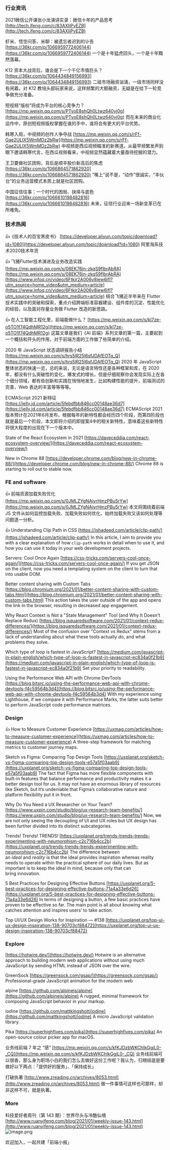 ### 行业资讯
2021微信公开课张小龙演讲实录：微信十年的产品思考
[http://tech.ifeng.com/c/83AXIiPvEZB](http://tech.ifeng.com/c/83AXIiPvEZB)

虾米、悟空问答、米聊：被遗忘者迟到的讣告
[https://36kr.com/p/1066959772406144](https://36kr.com/p/1066959772406144)
一个是十年猛虎回头，一个是十年黯然落幕。

K12 资本大战背后，谁会是下一个千亿市值巨头？
[https://36kr.com/p/1064434849156993](https://36kr.com/p/1064434849156993)
二级市场融资汹涌，一级市场同样没有闲着。对 K12 教培头部玩家来说，这样频繁的大额融资，无疑是在给下一轮竞争做充分准备。 

短视频“版权”将成为平台的核心竞争力？
[https://mp.weixin.qq.com/s/PTyoE8shQh0Ltwz640vj0g](https://mp.weixin.qq.com/s/PTyoE8shQh0Ltwz640vj0g)
而在未来的商业化运作中，原创短视频版权掌握在谁的手中，谁将会有更大的平台优势。

韩寒入局，中视频的创作人争夺战
[https://mp.weixin.qq.com/s/rFf-Gae2ULIX5WmMDz2bRw](https://mp.weixin.qq.com/s/rFf-Gae2ULIX5WmMDz2bRw)
中视频是西瓜视频瞄准的新赛道。从最早频繁发声到眼下邀请韩寒代言，在西瓜视频看来，中视频显然蕴藏着大量亟待挖掘的潜力。

王卫要做社区团购，背后是顺丰股价新高后的焦虑
[https://36kr.com/p/1066864571862920](https://36kr.com/p/1066864571862920)
“嘴上”说不是，“动作”很诚实，“丰伙台”的业务运营模式本质上就是社区团购。

中国征信往事：一个时代的困局、抉择与底色
[https://36kr.com/p/1066610198482816](https://36kr.com/p/1066610198482816)
未来，征信行业迎来一场新变革已在所难免。

### 技术热闻
👍《技术人的百宝黑皮书》
[https://developer.aliyun.com/topic/download?id=1080](https://developer.aliyun.com/topic/download?id=1080)
阿里淘系技术2020技术年货

👍 飞猪Flutter技术演进及业务改造实践
[https://mp.weixin.qq.com/s/08EK76jn-zkqS9flbrAbRA](https://mp.weixin.qq.com/s/08EK76jn-zkqS9flbrAbRA)
[https://www.infoq.cn/video/6Ftkjr2A006v8iew6ifl?utm_source=home_video&utm_medium=article](https://www.infoq.cn/video/6Ftkjr2A006v8iew6ifl?utm_source=home_video&utm_medium=article)
结合飞猪近半年来在 Flutter 技术实践中的突破和探索，重点介绍跨端标准容器建设、组件库的沉淀、性能优化的经验，以及面对存量业务做 Flutter 改造的新思路。

👍 在人工智能工程化里，前端能做什么？
[https://mp.weixin.qq.com/s/kI7ze-o5TO1f74QdhMR12g](https://mp.weixin.qq.com/s/kI7ze-o5TO1f74QdhMR12g)
这篇文章是我们《AI 前端》系列文章的第一篇，主要起到一个概括和开头的作用，对于前端方面的工作做了些简单的介绍。

2020 年 JavaScript 状态调研报告小结
[https://mp.weixin.qq.com/s/hrs5lR25l6sfJDAfEOTq_Q](https://mp.weixin.qq.com/s/hrs5lR25l6sfJDAfEOTq_Q)
2020 年 JavaScript 整体状态的快速一览，总的来说，无论是语言特性还是各种框架和库，在 2020 年，都没有什么突破性的变化，爆发式的增长。但是仔细观察你会发现实际上在各个细分领域，都有些创新和实践在悄悄地发生，比如构建性能的提升，前端测试的完善，Web 表达的丰富等等等等。

ECMAScript 2021 新特征
[https://jelly.jd.com/article/5febdfbb846cc00148ae36d7](https://jelly.jd.com/article/5febdfbb846cc00148ae36d7)
ECMAScript 2021版本预计在2021年6月发布，根据每年的新特性都会经历四个阶段，而第四阶段也就是最后一个阶段，本文即将介绍的即提案4中的相关新特性，意味着这些新特性将很大程度的出现在下一个版本中。

State of the React Ecosystem in 2021
[https://daveceddia.com/react-ecosystem-overview/](https://daveceddia.com/react-ecosystem-overview/)

New in Chrome 88
[https://developer.chrome.com/blog/new-in-chrome-88/](https://developer.chrome.com/blog/new-in-chrome-88/)
Chrome 88 is starting to roll out to stable now.

### FE and software
👍 前端资源加载失败优化
[https://mp.weixin.qq.com/s/0JMLZYgNAiyrHmzPBu5rYw](https://mp.weixin.qq.com/s/0JMLZYgNAiyrHmzPBu5rYw)
本文将围绕着前端 JS 文件从如何监控加载失败、加载失败如何优化、始终加载失败又该如何处理等问题逐一分析。

👍 Understanding Clip Path in CSS
[https://ishadeed.com/article/clip-path/](https://ishadeed.com/article/clip-path/)
In this article, I aim to provide you with a clear explanation of how `clip-path` works in detail when to use it, and how you can use it today in your web development projects.

Servers: Cool Once Again
[https://css-tricks.com/servers-cool-once-again/](https://css-tricks.com/servers-cool-once-again/)
If you get JSON on the client, now you need a templating system on the client to turn that into usable DOM.

Better content sharing with Custom Tabs
[https://blog.chromium.org/2021/01/better-content-sharing-with-custom-tabs.html](https://blog.chromium.org/2021/01/better-content-sharing-with-custom-tabs.html)
This action takes the user outside of the app and opens the link in the browser, resulting in decreased app engagement.

Why React Context is Not a "State Management" Tool (and Why It Doesn't Replace Redux)
[https://blog.isquaredsoftware.com/2021/01/context-redux-differences/](https://blog.isquaredsoftware.com/2021/01/context-redux-differences/)
Most of the confusion over "Context vs Redux" stems from a lack of understanding about what these tools actually _do_, and what problems they solve.

Which type of loop is fastest in JavaScript?
[https://medium.com/javascript-in-plain-english/which-type-of-loop-is-fastest-in-javascript-ec834a0f21b9](https://medium.com/javascript-in-plain-english/which-type-of-loop-is-fastest-in-javascript-ec834a0f21b9)
Set your priority to readability.

Using the Performance Web API with Chrome DevTools
[https://blog.bitsrc.io/using-the-performance-web-api-with-chrome-devtools-f4c59564b3d4](https://blog.bitsrc.io/using-the-performance-web-api-with-chrome-devtools-f4c59564b3d4)
With my experience using Lighthouse, if we compare it with Performance Marks, the latter suits better to perform JavaScript code performance matrices.

### Design
👍 How to Measure Customer Experience
[https://uxmag.com/articles/how-to-measure-customer-experience](https://uxmag.com/articles/how-to-measure-customer-experience)
A three-step framework for matching metrics to customer journey maps.

Sketch vs Figma: Comparing Top Design Tools
[https://uxplanet.org/sketch-vs-figma-comparing-top-design-tools-e57a5f03aab9](https://uxplanet.org/sketch-vs-figma-comparing-top-design-tools-e57a5f03aab9)
The fact that Figma has more flexible components with built-in features that balance performance and productivity makes it a better design tool for us. It may not have an enormous library of resources like Sketch, but it’s undeniable that Figma’s collaborative nature and platform flexibility put it in front.

Why Do You Need a UX Researcher on Your Team?
[https://www.uxpin.com/studio/blog/ux-research-team-benefits/](https://www.uxpin.com/studio/blog/ux-research-team-benefits/)
Now, we are not only seeing the decoupling of UI and UX roles but UX design has been further divided into its distinct subcategories.

Trends! Trends! TRENDS!
[https://uxplanet.org/trends-trends-trends-experimenting-with-neumorphism-c2c716b4cc2b](https://uxplanet.org/trends-trends-trends-experimenting-with-neumorphism-c2c716b4cc2b)
The difference between an _ideal_ and _reality_ is that the ideal provides inspiration whereas reality needs to operate within the practical sphere of our daily lives. But as important is to keep the ideal in mind, because only that can bring innovation.

5 Best Practices for Designing Effective Buttons
[https://uxplanet.org/5-best-practices-for-designing-effective-buttons-71a4a33e6d26](https://uxplanet.org/5-best-practices-for-designing-effective-buttons-71a4a33e6d26)
In terms of designing a button, a few basic practices have proven to be effective so far. The main point is all about knowing what catches attention and inspires users’ to take action.

Top UI/UX Design Works for Inspiration — #138
[https://uxplanet.org/top-ui-ux-design-inspiration-138-90703cf88472](https://uxplanet.org/top-ui-ux-design-inspiration-138-90703cf88472)

### Explore
[https://hotwire.dev/](https://hotwire.dev/)
Hotwire is an alternative approach to building modern web applications without using much JavaScript by sending HTML instead of JSON over the wire.

GreenSock
[https://greensock.com/gsap/](https://greensock.com/gsap/)
Professional-grade JavaScript animation for the modern web

alpine
[https://github.com/alpinejs/alpine](https://github.com/alpinejs/alpine)
A rugged, minimal framework for composing JavaScript behavior in your markup.

iodine
[https://github.com/mattkingshott/iodine](https://github.com/mattkingshott/iodine)
A micro JavaScript validation library.

Pika
[https://superhighfives.com/pika](https://superhighfives.com/pika)
An open-source colour picker app for macOS.

业务线前端 7 年之 “感”
[https://mp.weixin.qq.com/s/kfKJDzbWKChIkGgjL0-_CQ](https://mp.weixin.qq.com/s/kfKJDzbWKChIkGgjL0-_CQ)
业务线前端可以很香，那么身为职场小白的我们怎么去做好这份工作呢？我认为，归根结底是要做好以下两点：「提供好的服务」、「保持成长」

打破执著
[http://www.zreading.cn/archives/8053.html](http://www.zreading.cn/archives/8053.html)
做一件事情可这样也可那样，却非这样不可，就是执著。

### More
科技爱好者周刊（第 143 期）：世界尽头与冷酷仙境
[http://www.ruanyifeng.com/blog/2021/01/weekly-issue-143.html](http://www.ruanyifeng.com/blog/2021/01/weekly-issue-143.html)
![image.png](https://cdn.nlark.com/yuque/0/2020/png/85771/1605930034828-7fc81343-651f-4a15-8465-eebe5a23cf61.png#align=left&display=inline&height=31&margin=%5Bobject%20Object%5D&name=image.png&originHeight=90&originWidth=2186&size=14325&status=done&style=none&width=746)


欢迎加入，一起共建「前端小报」
